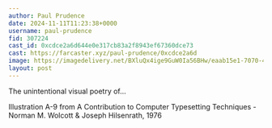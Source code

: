 ```yaml
---
author: Paul Prudence
date: 2024-11-11T11:23:38+0000
username: paul-prudence
fid: 307224
cast_id: 0xcdce2a6d644e0e317cb83a2f8943ef67360dce73
cast: https://farcaster.xyz/paul-prudence/0xcdce2a6d
image: https://imagedelivery.net/BXluQx4ige9GuW0Ia56BHw/eaab15e1-7070-47b9-38cf-a17e295ab400/original
layout: post
---
```


The unintentional visual poetry of...

Illustration A-9 from A Contribution to Computer Typesetting Techniques - Norman M. Wolcott & Joseph Hilsenrath, 1976

<img src='https://imagedelivery.net/BXluQx4ige9GuW0Ia56BHw/eaab15e1-7070-47b9-38cf-a17e295ab400/original' alt='' referrerpolicy='no-referrer'/>
